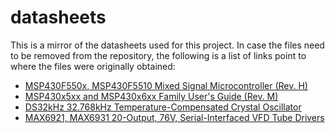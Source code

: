 datasheets
==========

This is a mirror of the datasheets used for this project. In case the files need to be removed from the repository, the following is a list of links point to where the files were originally obtained:

 * [MSP430F550x, MSP430F5510 Mixed Signal Microcontroller (Rev. H)](http://www.ti.com/lit/ds/symlink/msp430f5510.pdf)
 * [MSP430x5xx and MSP430x6xx Family User's Guide (Rev. M)](http://www.ti.com/lit/ug/slau208m/slau208m.pdf)
 * [DS32kHz 32.768kHz Temperature-Compensated Crystal Oscillator](http://datasheets.maximintegrated.com/en/ds/DS32kHz.pdf)
 * [MAX6921, MAX6931 20-Output, 76V, Serial-Interfaced VFD Tube Drivers](http://datasheets.maximintegrated.com/en/ds/MAX6921-MAX6931.pdf)

